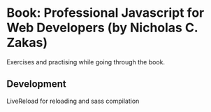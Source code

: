 # Book: Professional Javascript for Web Developers (by Nicholas C. Zakas)

Exercises and practising while going through the book.

## Development

LiveReload for reloading and sass compilation
